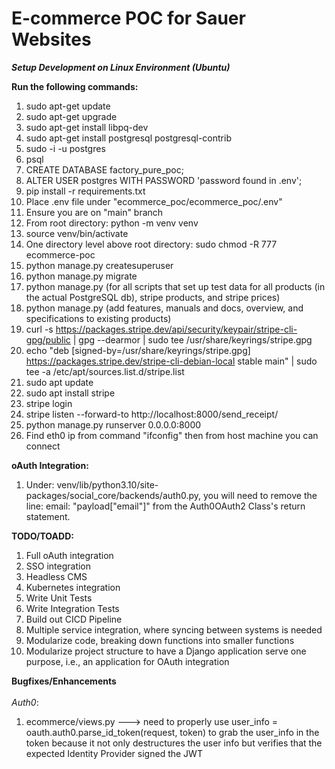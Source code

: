 # E-commerce POC for Sauer Websites

***Setup Development on Linux Environment (Ubuntu)***

**Run the following commands:**
1. sudo apt-get update
2. sudo apt-get upgrade
3. sudo apt-get install libpq-dev
4. sudo apt-get install postgresql postgresql-contrib
5. sudo -i -u postgres
6. psql
7. CREATE DATABASE factory_pure_poc;
8. ALTER USER postgres WITH PASSWORD 'password found in .env';
9. pip install -r requirements.txt
10. Place .env file under "ecommerce_poc/ecommerce_poc/.env"
11. Ensure you are on "main" branch
12. From root directory: python -m venv venv
13. source venv/bin/activate
14. One directory level above root directory: sudo chmod -R 777 ecommerce-poc
15. python manage.py createsuperuser
16. python manage.py migrate
17. python manage.py (for all scripts that set up test data for all products (in the actual PostgreSQL db), stripe products, and stripe prices)
18. python manage.py (add features, manuals and docs, overview, and specifications to existing products)
19. curl -s https://packages.stripe.dev/api/security/keypair/stripe-cli-gpg/public | gpg --dearmor | sudo tee /usr/share/keyrings/stripe.gpg
20. echo "deb [signed-by=/usr/share/keyrings/stripe.gpg] https://packages.stripe.dev/stripe-cli-debian-local stable main" | sudo tee -a /etc/apt/sources.list.d/stripe.list
21. sudo apt update
22. sudo apt install stripe
23. stripe login
24. stripe listen --forward-to http://localhost:8000/send_receipt/
25. python manage.py runserver 0.0.0.0:8000
26. Find eth0 ip from command "ifconfig" then from host machine you can connect

**oAuth Integration:**

1. Under: venv/lib/python3.10/site-packages/social_core/backends/auth0.py, you will need to remove the line: email: "payload["email"]" from the Auth0OAuth2 Class's return statement.

**TODO/TOADD:**
1. Full oAuth integration
2. SSO integration
3. Headless CMS
4. Kubernetes integration
5. Write Unit Tests
6. Write Integration Tests
7. Build out CICD Pipeline
8. Multiple service integration, where syncing between systems is needed
9. Modularize code, breaking down functions into smaller functions
10. Modularize project structure to have a Django application serve one purpose, i.e., an application for OAuth integration

**Bugfixes/Enhancements**
<br>
<br>
*Auth0*:
1. ecommerce/views.py ---> need to properly use user_info = oauth.auth0.parse_id_token(request, token) to grab the user_info in the token because it not only destructures the user info but verifies that the expected Identity Provider signed the JWT
